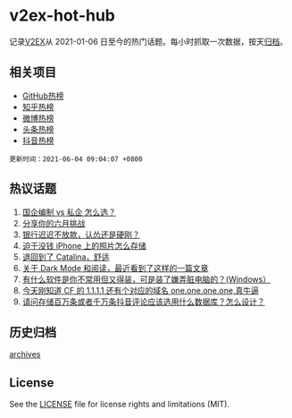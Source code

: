 # v2ex-hot-hub

 记录[V2EX](https://www.v2ex.com/)从 2021-01-06 日至今的热门话题。每小时抓取一次数据，按天[归档](archives)。
 
 ## 相关项目

- [GitHub热榜](https://github.com/lonnyzhang423/github-hot-hub)
- [知乎热榜](https://github.com/lonnyzhang423/zhihu-hot-hub)
- [微博热榜](https://github.com/lonnyzhang423/weibo-hot-hub)
- [头条热榜](https://github.com/lonnyzhang423/toutiao-hot-hub)
- [抖音热榜](https://github.com/lonnyzhang423/douyin-hot-hub)


 `更新时间：2021-06-04 09:04:07 +0800`

## 热议话题

1. [国企编制 vs 私企 怎么选？](https://www.v2ex.com/t/781021)
1. [分享你的六月挑战](https://www.v2ex.com/t/781018)
1. [银行迟迟不放款，认怂还是硬刚？](https://www.v2ex.com/t/781045)
1. [迫于没钱 iPhone 上的照片怎么存储](https://www.v2ex.com/t/781028)
1. [退回到了 Catalina，舒适](https://www.v2ex.com/t/781129)
1. [关于 Dark Mode 和阅读，最近看到了这样的一篇文章](https://www.v2ex.com/t/781158)
1. [有什么软件是你不常用但又得装，可是装了嫌弄脏电脑的？(Windows）](https://www.v2ex.com/t/781231)
1. [今天刚知道 CF 的 1.1.1.1 还有个对应的域名 one.one.one.one,真牛逼](https://www.v2ex.com/t/781140)
1. [请问存储百万条或者千万条抖音评论应该选用什么数据库？怎么设计？](https://www.v2ex.com/t/781032)

## 历史归档

[archives](archives)

## License

See the [LICENSE](LICENSE) file for license rights and limitations (MIT).
